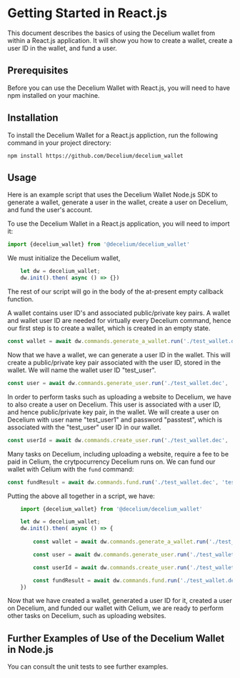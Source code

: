 # Getting Started in React.js

This document describes the basics of using the Decelium wallet from within a React.js application.  It will show you how to create a wallet, create a user ID in the wallet, and fund a user.

## Prerequisites

Before you can use the Decelium Wallet with React.js, you will need to have npm installed on your machine.

## Installation

To install the Decelium Wallet for a React.js appliction, run the following command in your project directory:

    npm install https://github.com/Decelium/decelium_wallet
    
## Usage

Here is an example script that uses the Decelium Wallet Node.js SDK to generate a wallet, generate a user in the wallet, create a user on Decelium, and fund the user's account.

To use the Decelium Wallet in a React.js application, you will need to import it:

```javascript
import {decelium_wallet} from '@decelium/decelium_wallet'
```
We must initialize the Decelium wallet,
```javascript
    let dw = decelium_wallet; 
    dw.init().then( async () => {})
```
The rest of our script will go in the body of the at-present empty callback function.

A wallet contains user ID's and associated public/private key pairs.  A wallet and wallet user ID are needed for virtually every Decelium command, hence our first step is to create a wallet, which is created in an empty state.  
```javascript    
const wallet = await dw.commands.generate_a_wallet.run('./test_wallet.dec');
```
Now that we have a wallet, we can generate a user ID in the wallet. This will create a public/private key pair associated with the user ID, stored in the wallet.  We will name the wallet user ID "test_user".
```javascript
const user = await dw.commands.generate_user.run('./test_wallet.dec', 'test_user', 'confirm');
```
In order to perform tasks such as uploading a website to Decelium, we have to also create a user on Decelium. This user is associated with a user ID, and hence public/private key pair, in the wallet.  We will create a user on Decelium with user name "test_user1" and password "passtest", which is associated with the "test_user" user ID in our wallet.
```javascript
const userId = await dw.commands.create_user.run('./test_wallet.dec', 'test_user', 'test_user1', 'test.paxfinancial.ai', 'passtest');
```
Many tasks on Decelium, including uploading a website, require a fee to be paid in Celium, the crytpocurrency Decelium runs on. We can fund our wallet with Celium with the `fund` command:
```javascript
const fundResult = await dw.commands.fund.run('./test_wallet.dec', 'test_user', 'test.paxfinancial.ai');
```

Putting the above all together in a script, we have:

```javascript
    import {decelium_wallet} from '@decelium/decelium_wallet'

    let dw = decelium_wallet; 
    dw.init().then( async () => {
      
        const wallet = await dw.commands.generate_a_wallet.run('./test_wallet.dec');

        const user = await dw.commands.generate_user.run('./test_wallet.dec', 'test_user', 'confirm');

        const userId = await dw.commands.create_user.run('./test_wallet.dec', 'test_user', 'test_user1', 'test.paxfinancial.ai', 'passtest');

        const fundResult = await dw.commands.fund.run('./test_wallet.dec', 'test_user', 'test.paxfinancial.ai');
    })                                      
```
Now that we have created a wallet, generated a user ID for it, created a user on Decelium, and funded our wallet with Celium, we are ready to perform other tasks on Decelium, such as uploading websites.

## Further Examples of Use of the Decelium Wallet in Node.js

You can consult the unit tests to see further examples.